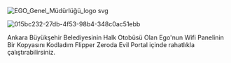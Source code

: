 ![EGO_Genel_Müdürlüğü_logo svg](https://github.com/user-attachments/assets/7dafa22d-176f-4ac6-aa56-cb24b1e4b618)

![015bc232-27db-4f53-98b4-348c0ac51ebb](https://github.com/user-attachments/assets/5cc5c2cc-99e0-4f35-97e7-89a3d6593de9) 

Ankara Büyükşehir Belediyesinin Halk Otobüsü Olan Ego'nun Wifi Panelinin Bir Kopyasını Kodladım
Flipper Zeroda Evil Portal içinde rahatlıkla çalıştırabilirsiniz.

